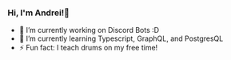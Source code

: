 ### Hi, I'm Andrei!👋

- 🔭 I’m currently working on Discord Bots :D
- 🌱 I’m currently learning Typescript, GraphQL, and PostgresQL
- ⚡ Fun fact: I teach drums on my free time!

<!--
<img align="left" alt="Andrei's stats!" src="https://github-readme-stats.vercel.app/api/top-langs/?username=andreidimaano&layout=compact&theme=solarized-light" />
-->

<!--
**andreidimaano/andreidimaano** is a ✨ _special_ ✨ repository because its `README.md` (this file) appears on your GitHub profile.

Here are some ideas to get you started:

- 🔭 I’m currently working on ...
- 🌱 I’m currently learning ...
- 👯 I’m looking to collaborate on ...
- 🤔 I’m looking for help with ...
- 💬 Ask me about ...
- 📫 How to reach me: ...
- 😄 Pronouns: ...
- ⚡ Fun fact: ...
-->
